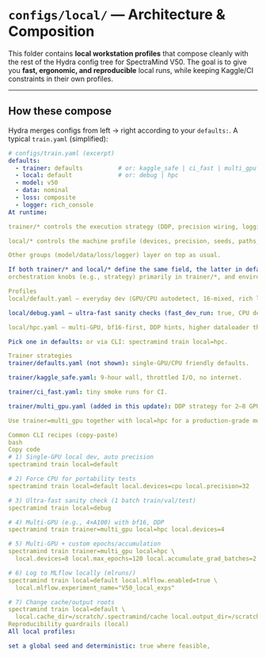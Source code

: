 # `configs/local/` — Architecture & Composition

This folder contains **local workstation profiles** that compose cleanly with the rest of the Hydra config
tree for SpectraMind V50. The goal is to give you **fast, ergonomic, and reproducible** local runs, while
keeping Kaggle/CI constraints in their own profiles.

---

## How these compose

Hydra merges configs from left → right according to your `defaults:`. A typical `train.yaml` (simplified):

```yaml
# configs/train.yaml (excerpt)
defaults:
  - trainer: defaults          # or: kaggle_safe | ci_fast | multi_gpu
  - local: default             # or: debug | hpc
  - model: v50
  - data: nominal
  - loss: composite
  - logger: rich_console
At runtime:

trainer/* controls the execution strategy (DDP, precision wiring, logging cadence).

local/* controls the machine profile (devices, precision, seeds, paths, dev toggles).

Other groups (model/data/loss/logger) layer on top as usual.

If both trainer/* and local/* define the same field, the latter in defaults: wins. Keep
orchestration knobs (e.g., strategy) primarily in trainer/*, and environment knobs in local/*.

Profiles
local/default.yaml — everyday dev (GPU/CPU autodetect, 16-mixed, rich logging).

local/debug.yaml — ultra-fast sanity checks (fast_dev_run: true, CPU default, verbose logs).

local/hpc.yaml — multi-GPU, bf16-first, DDP hints, higher dataloader throughput.

Pick one in defaults: or via CLI: spectramind train local=hpc.

Trainer strategies
trainer/defaults.yaml (not shown): single-GPU/CPU friendly defaults.

trainer/kaggle_safe.yaml: 9-hour wall, throttled I/O, no internet.

trainer/ci_fast.yaml: tiny smoke runs for CI.

trainer/multi_gpu.yaml (added in this update): DDP strategy for 2–8 GPUs, sync BN, efficient logging.

Use trainer=multi_gpu together with local=hpc for a production-grade multi-GPU dev run.

Common CLI recipes (copy-paste)
bash
Copy code
# 1) Single-GPU local dev, auto precision
spectramind train local=default

# 2) Force CPU for portability tests
spectramind train local=default local.devices=cpu local.precision=32

# 3) Ultra-fast sanity check (1 batch train/val/test)
spectramind train local=debug

# 4) Multi-GPU (e.g., 4×A100) with bf16, DDP
spectramind train trainer=multi_gpu local=hpc local.devices=4

# 5) Multi-GPU + custom epochs/accumulation
spectramind train trainer=multi_gpu local=hpc \
  local.devices=8 local.max_epochs=120 local.accumulate_grad_batches=2

# 6) Log to MLflow locally (mlruns/)
spectramind train local=default local.mlflow.enabled=true \
  local.mlflow.experiment_name="V50_local_exps"

# 7) Change cache/output roots
spectramind train local=default \
  local.cache_dir=/scratch/.spectramind/cache local.output_dir=/scratch/outputs
Reproducibility guardrails (local)
All local profiles:

set a global seed and deterministic: true where feasible,

